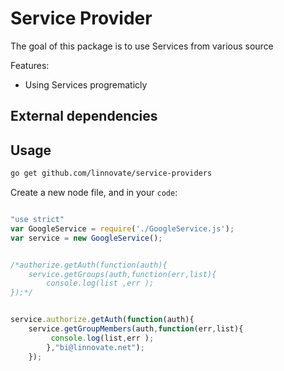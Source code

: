 # Service Provider

The goal of this package is to use Services from various source


Features:
* Using Services progrematicly


## External dependencies



## Usage

```bash
go get github.com/linnovate/service-providers
```

Create a new node file, and in your `code`:

```javascript

"use strict"
var GoogleService = require('./GoogleService.js');
var service = new GoogleService();


/*authorize.getAuth(function(auth){
	service.getGroups(auth,function(err,list){
		console.log(list ,err );
});*/


service.authorize.getAuth(function(auth){
	service.getGroupMembers(auth,function(err,list){
		 console.log(list,err );
		},"bi@linnovate.net");
	});


```

